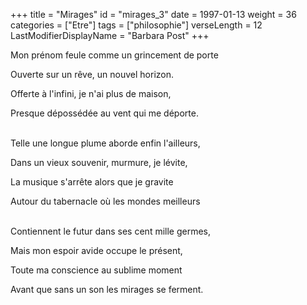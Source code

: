 +++
title = "Mirages"
id = "mirages_3"
date = 1997-01-13
weight = 36
categories = ["Etre"]
tags = ["philosophie"]
verseLength = 12
LastModifierDisplayName = "Barbara Post"
+++

Mon prénom feule comme un grincement de porte

Ouverte sur un rêve, un nouvel horizon.

Offerte à l'infini, je n'ai plus de maison,

Presque dépossédée au vent qui me déporte.

 \
Telle une longue plume aborde enfin l'ailleurs,

Dans un vieux souvenir, murmure, je lévite,

La musique s'arrête alors que je gravite

Autour du tabernacle où les mondes meilleurs

 \
Contiennent le futur dans ses cent mille germes,

Mais mon espoir avide occupe le présent,

Toute ma conscience au sublime moment

Avant que sans un son les mirages se ferment.
